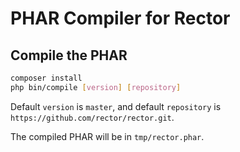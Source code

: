 # PHAR Compiler for Rector

## Compile the PHAR

```bash
composer install
php bin/compile [version] [repository]
```

Default `version` is `master`, and default `repository` is `https://github.com/rector/rector.git`.

The compiled PHAR will be in `tmp/rector.phar`.
